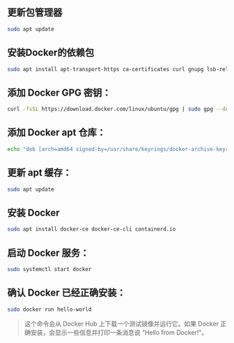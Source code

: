 ## 更新包管理器

```bash
sudo apt update
```

## 安装Docker的依赖包

```bash
sudo apt install apt-transport-https ca-certificates curl gnupg lsb-release
```

## 添加 Docker GPG 密钥：

```bash
curl -fsSL https://download.docker.com/linux/ubuntu/gpg | sudo gpg --dearmor -o /usr/share/keyrings/docker-archive-keyring.gpg
```

## 添加 Docker apt 仓库：

```bash
echo "deb [arch=amd64 signed-by=/usr/share/keyrings/docker-archive-keyring.gpg] https://download.docker.com/linux/ubuntu $(lsb_release -cs) stable" | sudo tee /etc/apt/sources.list.d/docker.list > /dev/null
```

## 更新 apt 缓存：

```bash
sudo apt update
```

## 安装 Docker

```bash
sudo apt install docker-ce docker-ce-cli containerd.io
```

## 启动 Docker 服务：

```bash
sudo systemctl start docker
```

## 确认 Docker 已经正确安装：

```bash
sudo docker run hello-world
```

>  这个命令会从 Docker Hub 上下载一个测试镜像并运行它。如果 Docker 正确安装，会显示一些信息并打印一条消息说 “Hello from Docker!”。